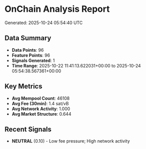 # OnChain Analysis Report
Generated: 2025-10-24 05:54:40 UTC

## Data Summary
- **Data Points**: 96
- **Feature Points**: 96
- **Signals Generated**: 1
- **Time Range**: 2025-10-22 11:41:13.622031+00:00 to 2025-10-24 05:54:38.567361+00:00

## Key Metrics
- **Avg Mempool Count**: 46108
- **Avg Fee (30min)**: 1.4 sat/vB
- **Avg Network Activity**: 1.000
- **Avg Market Structure**: 0.644

## Recent Signals
- **NEUTRAL** (0.10) - Low fee pressure; High network activity
